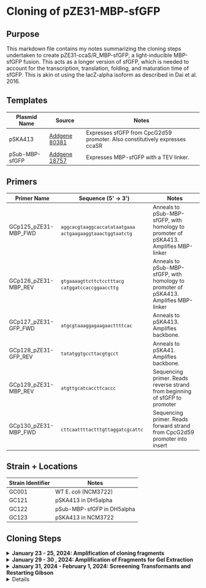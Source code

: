# Cloning of pZE31-MBP-sfGFP

## Purpose
This markdown file contains my notes summarizing the cloning steps undertaken to
create pZE31-ccaS/R_MBP-sfGFP, a light-inducible MBP-sfGFP fusion. This acts as a 
longer version of sfGFP, which is needed to account for the transcription, translation,
folding, and maturation time of sfGFP. This is akin ot using the lacZ-alpha isoform 
as described in Dai et al. 2016. 

## Templates

| **Plasmid Name** | **Source** | **Notes**|
|--|--|--|
|pSKA413| [Addgene 80381](https://www.addgene.org/80381/) | Expresses sfGFP from CpcG2d59 promoter. Also constitutively expresses ccaSR|
|pSub-MBP-sfGFP | [Addgene 18757](https://www.addgene.org/185757/) | Expresses MBP-sfGFP with a TEV linker. |


## Primers
| **Primer Name** | **Sequence (5' -> 3')** | **Notes** |
|--|--|--|
|GCp125_pZE31-MBP_FWD | `aggcacgtaaggcaccatataatgaaa` `actgaagaaggtaaactggtaatctg` | Anneals to pSub-MBP-sfGFP, with homology to promoter of pSKA413. Amplifies MBP-linker |
|GCp126_pZE31-MBP_REV | `gtgaaaagttcttctcctttacg` `catggatccaccggaaccttg`| Anneals to pSub-MBP-sfGFP, with homology to promoter of pSKA413. Amplifies MBP-linker |
|GCp127_pZE31-GFP_FWD | `atgcgtaaaggagaagaacttttcac`| Anneals to pSKA413. Amplifies backbone. |
|GCp128_pZE31-GFP_REV | `tatatggtgccttacgtgcct` | Anneals to pSKA41. Amplifies backbone. |
|GCp129_pZE31-MBP_REV | `atgttgcatcaccttcaccc` | Sequencing primer. Reads reverse strand from beginning of sfGFP to promoter |
|GCp130_pZE31-MBP_FWD| `cttcaattttactttgttaggatcgcattc` | Sequencing primer. Reads forward strand from CpcG2d59 promoter into insert |


## Strain + Locations 

| **Strain Identifier** | **Notes** | 
|--| --|
| GC001 | WT E. coli (NCM3722) |
| GC121 | pSKA413 in DH5alpha |
| GC122 | pSub-MBP-sfGFP in DH5alpha|
| GC123 | pSKA413 in NCM3722 |


## Cloning Steps

<details>

<summary><b>January 23 - 25, 2024: Amplification of cloning fragments</b></summary>

### First attempt
The first attempt to clone pZE31-ccaS/ccaR_MBP-sfGFP from agar stabs received from 
addgene. I set up two PCR reactions (2 x 50 µL reactions each),

1. GC127 + GC128 + cell debris from pSKA413 agar stab. 
2. GC125 + GC126 + cell debris from pSub-MBP-sfGFP agar stab.

using the following program:

1. Boil @ 98° C for 8m
2. Denaturation @ 95° C for 30s 
3. Annealing @ 60° C for 30s 
4. Elongation @ 72° C for 3m 
5. Return to #2 x 24
6. Final elongation @ 72° C for 5 min
7. Hold @ 4° C

I ran 5 µL of each reaction on a 1% TAE Gel with the following image:

![](gel_images/2024-01-24-gel1.png)

There was some spillage of the MBP-linker insert into the adjacent wells, but that reaction seemed to work. Amplification of the backbone *did not* work. 

### Second attempt
I purified the pSKA413 plasmid from a saturated overnight culture yielding 50 µL of ≈ 160 ng/µL aliquot. Using around 8 ng, I set up an annealing temperature gradient (55° - 68° C) with the following program:

1. Boil @ 98° C for 2m
2. Denaturation @ 95° C for 30s 
3. Annealing @ 55 - 68° C for 30s 
4. Elongation @ 72° C for 3m30s 
5. Return to #2 x 24
6. Final elongation @ 72° C for 5 min
7. Hold @ 4° C

... but saw no bands (maybe some faint primer dimers). 

I set up another gradient PCR using the same settings as that above, but changing 
the elongation time (step 4) to 6m15s, as suggested by Promega (1m per kb). I ran 
this PCR overnight and ran a gel in the morning. 

![](gel_images/2024-01-25_gel1.png)


This seemed to work, but I had *a lot* of minor product. I decided to move forward 
in cleaning up this fragment (and the MBP tag insert), yieling ≈65 ng / uL of insert
and 0 for the vector. I'll rerun both amplifications and do a gel extraction.  

</details>


<details>
<summary><b>January 29 - 30 , 2024: Amplification of Fragments for Gel Extraction</b></summary>

I set up 200µL total reaction volume (4 x 50µL) for both the insert and the vector using
the following amplification protocol:

1. Boil @ 98° C for 2m
2. Denaturation @ 95° C for 30s 
3. Annealing @ 55 - 68° C for 30s 
4. Elongation @ 72° C for 3m30s 
5. Return to #2 x 24
6. Final elongation @ 72° C for 5 min
7. Hold @ 4° C

I loaded ≈150 µL total of each reaction in the gel, which is shown below:

![](gel_images/2024-01-29_gel1.png)

I cut out the relevant bands from the gel to do a purification followed by a gibson assembly, 
and got terrible yields, with ≈15 and ≈180 ng / µL for the vector and insert, respectively. 

Regardless, I set up a Gibson assembly using ≈60 ng of vector and ≈180 ng of insert 
in a total of 10µL reaction volume. I incubated at 50°C for 45 minutes and drop dialyzed 
for 45 m before transforming into NCM3722 competence cells. After 1 hour of recovery in LB,
I plated 10, 100, and whole culture volumes onto plates.

</details>

<details>
<summary><b>January 31, 2024 - February 1, 2024: Screeening Transformants and Restarting Gibson</b></summary>

### Screening Transformants
There were 5 major colonies (one minor) on the whole-cell transformation plate 
from yesterday. I picked these 5 plus one of (what I think is) pSKA413 in NCM3722
and set up a colony PCR amplifying with primers GCp129 and GCp130. I also ran 
one positive control using around 2 ng of the purified pSKA413 plasmid. I ran 
the colony PCR with the following program. 

1. Boil @ 98° C for 8m
2. Denaturation @ 95° C for 30s 
3. Annealing @ 60° C for 58s (Meant to set the annealing temp to 58, whoops.)
4. Elongation @ 72° C for 2m 
5. Return to #2 x 24
6. Final elongation @ 72° C for 5 min
7. Hold @ 4° C

I ran ≈ 10 µL of each sample on a 1.5% agarose gel with a 1 Kbplus ladder, shown below:
![](gel_images/2024-01-31_gel1.png)

All transformants came back positive for containing only pSKA413, matching with 
the positive control (last lane). This isn't too surprising considering I had 
such a horrible yield of purifying the vector from the gel. 


### Reamplification of pSKA413 Vector

I think part of the low yield of the pSKA413 vector comes from the fact that 
using the Green GoTAQ polymerase requires a 6m elongation time. I reset the vector
amplification using GCp127 and GCp128 using a Q5 polymerase following the 
instructions to a tee. I set up a 4 x 50µL reaction using the purified pSKA413 as 
a template with a final concentration of around 2 ng / reaction. I ran the PCR 
with the following protocol:

1. Boil @ 30° C for 8m
2. Denaturation @ 98° C for 10s 
3. Annealing @ 66° C for 30s 
4. Elongation @ 72° C for 3m 
5. Return to #2 x 24
6. Final elongation @ 72° C for 2 min
7. Hold @ 10° C

I ran ≈ 5 µL of the product on a gel along with some of the MBP insert (to make 
sure that is okay)

![](gel_images/2024-01-31_gel2.png)

This is much better!


### Purification and Gibson Assembly
I purified the vector using the Zymogen DNA Clean+Concentrate kit and got a nice 
yield of around 290 ng / µL. I set up a Gibson assembly (20 µL reaction) following the instructions 
using 0.1 pmol of vector (≈ 360 ng) and 0.3 pmol insert (≈ 230 ng) and incubated 
the mixture at 50° C for 15 min, followed by a 4° hold. I kept it at 4° C while I 
prepped new competence cells and set up two transformations. 

<!-- 1. I transformed by diluting 5 µL of the mixture 3 fold with water, then transforming 
2 µL of the mixture. 

2. I drop dialyzed 10 µL of the reaction and transformed 5 µL. 
 -->

<!-- For each transformation, I  -->
</details>

<details>
